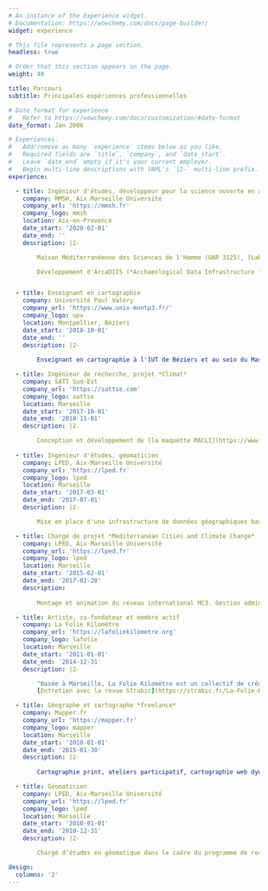 ```yaml
---
# An instance of the Experience widget.
# Documentation: https://wowchemy.com/docs/page-builder/
widget: experience

# This file represents a page section.
headless: true

# Order that this section appears on the page.
weight: 40

title: Parcours
subtitle: Principales expériences professionnelles

# Date format for experience
#   Refer to https://wowchemy.com/docs/customization/#date-format
date_format: Jan 2006

# Experiences.
#   Add/remove as many `experience` items below as you like.
#   Required fields are `title`, `company`, and `date_start`.
#   Leave `date_end` empty if it's your current employer.
#   Begin multi-line descriptions with YAML's `|2-` multi-line prefix.
experience:

  - title: Ingénieur d'études, développeur pour la science ouverte en archéologie
    company: MMSH, Aix Marseille Université
    company_url: 'https://mmsh.fr'
    company_logo: mmsh
    location: Aix-en-Provence
    date_start: '2020-02-01'
    date_end: ''
    description: |2-

        Maison Méditerranéenne des Sciences de l'Homme (UAR 3125), [Laboratoire Méditerranéen de Préhistoire Europe Afrique (UMR 7269)](https://lampea.cnrs/fr), [Institut Arkaia](https://www.univ-amu.fr/fr/public/institut-archeologie-mediterraneenne-arkaia).  

        Développement d'ArcaDIIS (*Archaeological Data Infrastructure for Interoperability and Sharing*), plateforme de partage des données de la recherche en archéologie. Développements web au service de différents projets de recherche en archéologie. Participation aux travaux du Pôle édition de la MMSH.


  - title: Enseignant en cartographie
    company: Université Paul Valéry
    company_url: 'https://www.univ-montp3.fr/'
    company_logo: upv
    location: Montpellier, Béziers
    date_start: '2018-10-01'
    date_end: ''
    description: |2- 
        
        Enseignant en cartographie à l'IUT de Béziers et au sein du Master Urba de l'Université Paul Valéry. Enquêtes de terrain, récolte et traitement de données hétérogènes, analyse spatiale et cartographie. Outils principaux : QGIS, MAGRIT, Inkscape, Scribus.

  - title: Ingénieur de recherche, projet *Climat*
    company: SATT Sud-Est
    company_url: 'https://sattse.com'
    company_logo: sattse
    location: Marseille
    date_start: '2017-10-01'
    date_end: '2018-11-01'
    description: |2-  

        Conception et développement de [la maquette MACLI](https://www.sattse.com/16262/) de simulation de l'îlot de chaleur urbain, en partenariat avec le rectorat de l’Académie d'Aix-Marseille. Participation à la conception et mise en place d’une campagne de mesure de l’îlot de chaleur urbain à Marseille en situation de canicule. Grâce à un parte­nar­i­at avec le rec­torat d’Aix-Mar­seille, trois exem­plaires de la maque­tte ont cir­culé dans plusieurs col­lèges et lycées pen­dant un an, accom­pa­g­nées d’un pro­gramme péd­a­gogique dédié, con­tribuant à sen­si­bilis­er les plus jeunes aux ques­tions cli­ma­tiques et écologiques en milieu urbain.
        
  - title: Ingénieur d'études, géomaticien
    company: LPED, Aix-Marseille Université
    company_url: 'https://lped.fr' 
    company_logo: lped
    location: Marseille
    date_start: '2017-03-01'
    date_end: '2017-07-01'
    description: |2-

        Mise en place d'une infrastructure de données géographiques basé sur Geonode. Intégration des données issues de l'axe TRAMES et de l'Observatoire Société-Environnement.

  - title: Chargé de projet *Mediterranean Cities and Climate Change*
    company: LPED, Aix-Marseille Université
    company_url: 'https://lped.fr'
    company_logo: lped
    location: Marseille
    date_start: '2015-02-01'
    date_end: '2017-02-28'
    description: 
        
        Montage et animation du réseau international MC3. Gestion administrative, conception d'un outil web d'inventaire et d'archivage des projet urbains intégrant la préoccupation climatique, organisation d'événements scientifiques et de médiation.

  - title: Artiste, co-fondateur et membre actif
    company: La Folie Kilomètre
    company_url: 'https://lafoliekilometre.org'
    company_logo: lafolie
    location: Marseille
    date_start: '2011-01-01'
    date_end: '2014-12-31'
    description: |2-

        "Basée à Marseille, La Folie Kilomètre est un collectif de création en espace public fondé en 2011. Elle regroupe des artistes issus du spectacle vivant, des arts plastiques et de l’aménagement du territoire. À la croisée de ces pratiques, nous imaginons des expéditions, spectacles, promenades et ateliers. De la cartographie sensible à la création sonore, de l’installation visuelle au tableau vivant, les disciplines dialoguent et leurs contours se fondent dans un langage métissé. Monumentales ou minuscules, nos interventions jouent avec les échelles des lieux et les niveaux de lecture."*
        [Entretien avec la revue Strabic](https://strabic.fr/La-Folie-Kilometre) (mars 2014)

  - title: Géographe et cartographe *freelance*
    company: Mapper.fr
    company_url: 'https://mapper.fr'
    company_logo: mapper
    location: Marseille
    date_start: '2010-01-01'
    date_end: '2015-01-30'
    description: |2-
        
        Cartographie print, ateliers participatif, cartographie web dynamique, assistance à projets culturels et artistiques à dimension territoriale, etc. Clients : Libération, ATTAC, Marseille-Provence 2013, MuCEM, Mairie de Marseille, Cité des Arts de la Rue, les Éditions Lignes, Wildproject, Radio Grenouille...

  - title: Géomaticien
    company: LPED, Aix-Marseille Université
    company_url: 'https://lped.fr'
    company_logo: lped
    location: Marseille
    date_start: '2010-01-01'
    date_end: '2010-12-31'
    description: |2-

        Chargé d’études en géomatique dans le cadre du programme de recherche PUCA « enclaves résidentielles à Marseille » (LPED-UMR 151). Conception du SIG et du protocole d’enquête de terrain, cartographie, analyse spatiale, coordination des enquêtes de terrain.

design:
  columns: '2'
---
```

